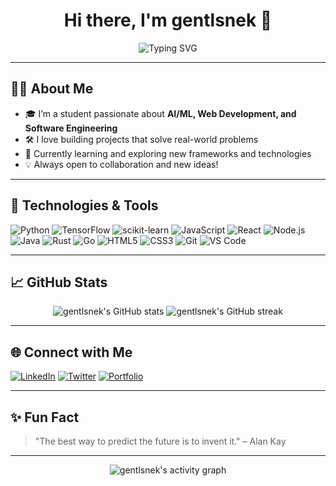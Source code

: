 <!-- Profile README generated by GitHub Copilot -->

<h1 align="center">Hi there, I'm gentlsnek 👋</h1>

<p align="center">
  <img src="https://readme-typing-svg.demolab.com?font=Fira+Code&size=26&pause=1000&color=00B2FF&center=true&vCenter=true&width=435&lines=Student+%7C+AI+%2F+ML+Enthusiast;Web+%26+Software+Developer;Lifelong+Learner+%F0%9F%8C%9F" alt="Typing SVG" />
</p>

---

## 👨‍💻 About Me

- 🎓 I’m a student passionate about **AI/ML, Web Development, and Software Engineering**
- 🛠️ I love building projects that solve real-world problems
- 🌱 Currently learning and exploring new frameworks and technologies
- 💡 Always open to collaboration and new ideas!

---

## 🚀 Technologies & Tools

![Python](https://img.shields.io/badge/-Python-3776AB?style=flat&logo=python&logoColor=white)
![TensorFlow](https://img.shields.io/badge/-TensorFlow-FF6F00?style=flat&logo=tensorflow&logoColor=white)
![scikit-learn](https://img.shields.io/badge/-scikit--learn-F7931E?style=flat&logo=scikit-learn&logoColor=white)
![JavaScript](https://img.shields.io/badge/-JavaScript-F7DF1E?style=flat&logo=javascript&logoColor=black)
![React](https://img.shields.io/badge/-React-61DAFB?style=flat&logo=react&logoColor=black)
![Node.js](https://img.shields.io/badge/-Node.js-339933?style=flat&logo=node.js&logoColor=white)
![Java](https://img.shields.io/badge/-Java-007396?style=flat&logo=java&logoColor=white)
![Rust](https://img.shields.io/badge/-Rust-000000?style=flat&logo=rust&logoColor=white)
![Go](https://img.shields.io/badge/-Go-00ADD8?style=flat&logo=go&logoColor=white)
![HTML5](https://img.shields.io/badge/-HTML5-E34F26?style=flat&logo=html5&logoColor=white)
![CSS3](https://img.shields.io/badge/-CSS3-1572B6?style=flat&logo=css3)
![Git](https://img.shields.io/badge/-Git-F05032?style=flat&logo=git&logoColor=white)
![VS Code](https://img.shields.io/badge/-VS%20Code-007ACC?style=flat&logo=visual-studio-code)


---

## 📈 GitHub Stats

<p align="center">
  <img src="https://github-readme-stats.vercel.app/api?username=gentlsnek&show_icons=true&hide=prs&theme=radical" alt="gentlsnek's GitHub stats"/>
  <img src="https://github-readme-streak-stats.herokuapp.com?user=gentlsnek&theme=radical&hide_border=false" alt="gentlsnek's GitHub streak"/>
</p>

---

## 🌐 Connect with Me

[![LinkedIn](https://img.shields.io/badge/-LinkedIn-0077B5?style=flat&logo=linkedin&logoColor=white)](https://www.linkedin.com/in/erwin-pimenta/)
[![Twitter](https://img.shields.io/badge/-Twitter-1DA1F2?style=flat&logo=twitter&logoColor=white)](https://x.com/ErwinPimenta)
[![Portfolio](https://img.shields.io/badge/-Portfolio-24292E?style=flat&logo=github&logoColor=white)](gentlsnek.github.io)

---

## ✨ Fun Fact

> "The best way to predict the future is to invent it." – Alan Kay

---

<p align="center">
  <img src="https://activity-graph.herokuapp.com/graph?username=gentlsnek&theme=react-dark" alt="gentlsnek's activity graph"/>
</p>

<!-- Add your project showcase, achievements, or anything else you'd like below! -->
